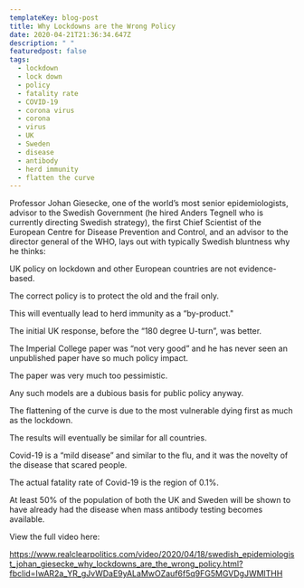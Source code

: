 ```yaml
---
templateKey: blog-post
title: Why Lockdowns are the Wrong Policy
date: 2020-04-21T21:36:34.647Z
description: " "
featuredpost: false
tags:
  - lockdown
  - lock down
  - policy
  - fatality rate
  - COVID-19
  - corona virus
  - corona
  - virus
  - UK
  - Sweden
  - disease
  - antibody
  - herd immunity
  - flatten the curve
---
```

<!--StartFragment-->

Professor Johan Giesecke, one of the world’s most senior epidemiologists, advisor to the Swedish Government (he hired Anders Tegnell who is currently directing Swedish strategy), the first Chief Scientist of the European Centre for Disease Prevention and Control, and an advisor to the director general of the WHO, lays out with typically Swedish bluntness why he thinks:

UK policy on lockdown and other European countries are not evidence-based.

The correct policy is to protect the old and the frail only.

This will eventually lead to herd immunity as a “by-product."

The initial UK response, before the “180 degree U-turn”, was better.

The Imperial College paper was “not very good” and he has never seen an unpublished paper have so much policy impact.

The paper was very much too pessimistic.

Any such models are a dubious basis for public policy anyway.

The flattening of the curve is due to the most vulnerable dying first as much as the lockdown.

The results will eventually be similar for all countries.

Covid-19 is a “mild disease” and similar to the flu, and it was the novelty of the disease that scared people.

The actual fatality rate of Covid-19 is the region of 0.1%.

At least 50% of the population of both the UK and Sweden will be shown to have already had the disease when mass antibody testing becomes available.



View the full video here: <!--StartFragment-->

<https://www.realclearpolitics.com/video/2020/04/18/swedish_epidemiologist_johan_giesecke_why_lockdowns_are_the_wrong_policy.html?fbclid=IwAR2a_YR_gJvWDaE9yALaMwOZauf6f5q9FG5MGVDgJWMlTHH>

<!--EndFragment-->

<!--EndFragment-->
